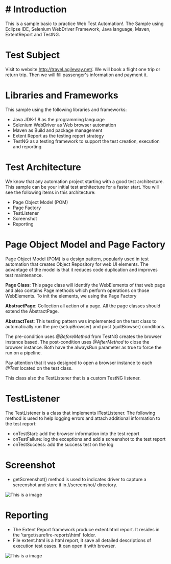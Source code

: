 # # Introduction
This is a sample basic to practice Web Test Automation!. The Sample using Eclipse IDE, Selenium WebDriver Framework, Java language, Maven, ExtentReport and TestNG.

# Test Subject
Visit to website http://travel.agileway.net/. We will book a flight one trip or return trip. Then we will fill passenger's information and payment it.  

# Libraries and Frameworks
This sample using the following libraries and frameworks:
- Java JDK-1.8 as the programming language
- Selenium WebDriver as Web browser automation
- Maven as Build and package management
- Extent Report as the testing report strategy
- TestNG as a testing framework to support the test creation, execution and reporting

# Test Architecture
We know that any automation project starting with a good test architecture. This sample can be your initial test architecture for a faster start. You will see the following items in this architecture:

- Page Object Model (POM) 
- Page Factory
- TestListener
- Screenshot
- Reporting

# Page Object Model and Page Factory
Page Object Model (POM) is a design pattern, popularly used in test automation that creates Object Repository for web UI elements. The advantage of the model is that it reduces code duplication and improves test maintenance.

**Page Class**: This page class will identify the WebElements of that web page and also contains Page methods which perform operations on those WebElements. To init the elements, we using the Page Factory

**AbstractPage**: 
Collection all action of a page. All the page classes should extend the AbstractPage.

**AbstractTest**: 
This testing pattern was implemented on the test class to automatically run the pre (setupBrowser) and post (quitBrowser) conditions.

The pre-condition uses *@BeforeMethod* from TestNG creates the browser instance based. The post-condition uses *@AfterMethod* to close the browser instance. Both have the alwaysRun parameter as true to force the run on a pipeline.

Pay attention that it was designed to open a browser instance to each *@Test* located on the test class.

This class also the TestListener that is a custom TestNG listener.

# TestListener
The TestListener is a class that implements ITestListener. The following method is used to help logging errors and attach additional information to the test report:

- onTestStart: add the browser information into the test report
- onTestFailure: log the exceptions and add a screenshot to the test report
- onTestSuccess: add the success test on the log

# Screenshot
- getScreenshot() method is used to indicates driver to capture a screenshot and store it in //screenshot/ directory.

![This is a image](https://i.ibb.co/Vx2vzqM/Screenshot-2021-11-12-141844-Error.png)

# Reporting
- The Extent Report framework produce extent.html report. It resides in the 'target\surefire-reports\html' folder.
- File extent.html is a html report, it save all detailed descriptions of execution test cases. It can open it with browser.

![This is a image](https://i.ibb.co/vXG207Z/Screenshot-2021-11-12-141936-Main.png)
